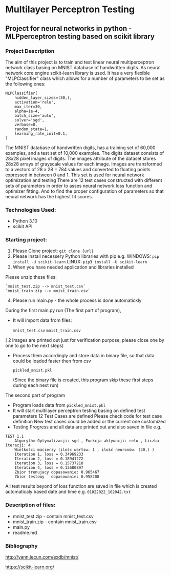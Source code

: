 # Multilayer Perceptron Testing

## Project for neural networks in python - MLPperceptron testing based on scikit library

### Project Description
The aim of this project is to train and test linear neural multiperceptron network class 
basing on MNIST database of handwritten digits.	As neural network core engine scikit-learn library
is used. It has a very flexible "MLPClassifier" class which allows for a number of parameters to be
set as the following ones: 
```
MLPClassifier(
	hidden_layer_sizes=(30,),
	activation='relu',
	max_iter=30,
	alpha=1e-4,
	batch_size='auto',
	solver='sgd',
	verbose=0,
	random_state=1,
	learning_rate_init=0.1,
) 
```
The MNIST database of handwritten digits, has a training set of 60,000 examples, 
and a test set of 10,000 examples. The digits dataset consists of 28x28 pixel images of digits. 
The images attribute of the dataset stores 28x28 arrays of grayscale values for each image. 
Images are transformed to a vectors of 28 x 28 = 784 values and converted to floating points 
expressed in between 0 and 1. This set is used for neural network optimization and testing
	There are 12 test cases constructed with different sets of parameters in order to asses 
neural network loss function and optimizer fitting. And to find the proper configuration 
of parameters so that neural network has the highest fit scores.	


### Technologies Used:
	
- Python 3.10
- scikit API

### Starting project:

1. Please Clone project: `git clone {url}`
2. Please Install necessery Python libraries with pip 
	e.g.	WINDOWS: `pip install -U scikit-learn`
			LINUX:	`pip3 install -U scikit-learn`
3. When you have needed application and libraries installed 
	
Please unzip these files:

	`mnist_test.zip --> mnist_test.csv`
	`mnist_train.zip --> mnist_train.csv`

4. Please run main.py - the whole process is done automatickly

During the first main.py run 
(The first part of program),
- It will import data from files:

	`mnist_test.csv`
	`mnist_train.csv`

( 2 images are printed out just for verification purpose, please close one by one to go to the next steps)
- Process them accordingly and store data in binary file, 
  so that data could be loaded faster then from csv
  
	`pickled_mnist.pkl`

	(Since the binary file is created, this program skip these first steps during each next run)
	
The second part of program
- Program loads data from `pickled_mnist.pkl`
- It will start multilayer perceptron testing basing on defined test parameters
	12 Test Cases are defined
		Please check code for test case definition
		New test cases could be added or the current one customized
- Testing Progress and all data are printed out and also saved in file
e.g.
```
TEST 1.1
	Algorythm Optymalizacji: sgd , Funkcja aktywacji: relu , Liczba iteracji: 4
	Wielkości macierzy (ilośc wartsw: 1 , ilość neuronów: (30,) )
	Iteration 1, loss = 0.34969233
	Iteration 2, loss = 0.18941272
	Iteration 3, loss = 0.15737218
	Iteration 4, loss = 0.13680897
	Zbior trenujacy dopasowanie: 0.965467
	Zbior testowy   dopasowanie: 0.958200
```
All test results beyond of loss function are saved in file which is created automaticaly based date and time
e.g. 
	`01022022_102042.txt`
	
### Description of files:
- mnist_test.zip - contain mnist_test.csv
- mnist_train.zip - contain mnist_train.csv
- main.py
- readme.md

### Bibliography
	
http://yann.lecun.com/exdb/mnist/

https://scikit-learn.org/
